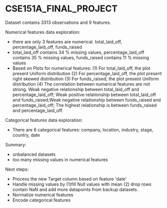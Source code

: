 # CSE151A_FINAL_PROJECT


Dataset contains 3313 observations and 9 features.

Numerical features data exploration:
- there are only 3 features are numerical. total_laid_off, percentage_laid_off, funds_raised
- total_laid_off contains 34 % missing values, percentage_laid_off contains 35 % missing values, funds_raised contains 11 % missing values
- Based on Plots for numerical features:
(1) For total_laid_off, the plot present Uniform distribution
(2) For percentage_laid_off, the plot present right skewed distribution
(3) For funds_raised, the plot present Uniform distribution
(4) The correlation between numerical features are not strong. Weak negative relationship between total_laid_off and percentage_laid_off; Weak positive relationship between total_laid_off and funds_raised;Weak negative relationship between funds_raised and percentage_laid_off; The highest relationship is between funds_raised and percentage_laid_off.


Categorical features data exploration:
- There are 6 categorical features: company, location, industry, stage, country, date



Summary:
- unbalanced datasets
- too many missing values in numerical features


Next steps:
- Process the new Target column based on feature 'date'
- Handle missing values by (1)fill Null values with mean (2) drop rows contain NaN and add more datapoints from backup datasets.
- Normalize numerical features
- Encode categorical features
